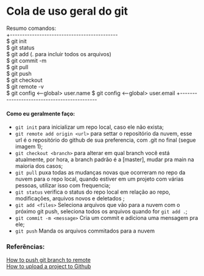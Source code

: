 # Cola de uso geral do git  

Resumo comandos:  
+--------------------------------------------  
$ git init  
$ git status  
$ git add <file> (. para incluir todos os arquivos)  
$ git commit -m <mensagem>  
$ git pull  
$ git push <remote> <branch>  
$ git checkout <branch>  
$ git remote -v  
$ git config <--global> user.name
$ git config <--global> user.email
+--------------------------------------------  

#### Como eu geralmente faço:  
  - ```git init``` para inicializar um repo local, caso ele não exista;  
  - ```git remote add origin <url>``` para settar o repositório da nuvem, esse url é o repositório do github de sua preferencia, com .git no final (segue imagem 1);  
  - ```git checkout <branch>``` para alterar em qual branch você está atualmente, por hora, a branch padrão é a [master], mudar pra main na maioria dos casos;  
  - ```git pull``` puxa todas as mudanças novas que ocorreram no repo da nuvem para o repo local, quando estiver em um projeto com várias pessoas, utilizar isso com frequencia;  
  - ```git status``` verifica o status do repo local em relação ao repo, modificações, arquivos novos e deletados  ;
  - ```git add <files>``` Seleciona arquivos que vão para a nuvem com o próximo git push, seleciona todos os arquivos quando for ```git add .```;  
  - ```git commit -m <message>``` Cria um commit e adiciona uma mensagem pra ele;  
  - ```git push``` Manda os arquivos commitados para a nuvem
  
### Referências:  
[How to push git branch to remote](https://devconnected.com/how-to-push-git-branch-to-remote/)  
[How to upload a project to Github](https://stackoverflow.com/questions/12799719/how-to-upload-a-project-to-github)  
